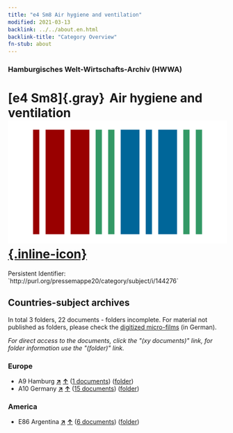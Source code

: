 ```yaml
---
title: "e4 Sm8 Air hygiene and ventilation"
modified: 2021-03-13
backlink: ../../about.en.html
backlink-title: "Category Overview"
fn-stub: about
---
```


### Hamburgisches Welt-Wirtschafts-Archiv (HWWA)

# [e4 Sm8]{.gray}&#8201; Air hygiene and ventilation &#160; [![Wikidata](/images/Wikidata-logo.svg "Wikidata"){.inline-icon}](http://www.wikidata.org/entity/Q104699293)

<div class="hint">Persistent Identifier: `http://purl.org/pressemappe20/category/subject/i/144276`</div>







## Countries-subject archives





In total 3 folders, 22 documents - folders incomplete.
For material not published as folders, please check the [digitized micro-films](/film/h1_sh.de.html) (in German).

_For direct access to the documents, click the "(xy documents)" link, for folder information use the "(folder)" link._



### Europe

- A9 Hamburg [**&nearr;**](../../../geo/i/140905/about.en.html "Hamburg (all folders)") [**&uarr;**](../../../geo/about.en.html#A9 "Country category system") (<a href="https://pm20.zbw.eu/iiifview/folder/sh/140905,144276" title="about: Hamburg : Air hygiene and ventilation" target="_blank">1 documents</a>) ([folder](../../../../folder/sh/1409xx/140905/1442xx/144276/about.en.html))
- A10 Germany [**&nearr;**](../../../geo/i/126128/about.en.html "Germany (all folders)") [**&uarr;**](../../../geo/about.en.html#A10 "Country category system") (<a href="https://pm20.zbw.eu/iiifview/folder/sh/126128,144276" title="about: Germany : Air hygiene and ventilation" target="_blank">15 documents</a>) ([folder](../../../../folder/sh/1261xx/126128/1442xx/144276/about.en.html))

### America

- E86 Argentina [**&nearr;**](../../../geo/i/141692/about.en.html "Argentina (all folders)") [**&uarr;**](../../../geo/about.en.html#E86 "Country category system") (<a href="https://pm20.zbw.eu/iiifview/folder/sh/141692,144276" title="about: Argentina : Air hygiene and ventilation" target="_blank">6 documents</a>) ([folder](../../../../folder/sh/1416xx/141692/1442xx/144276/about.en.html))








